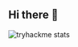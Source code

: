## Hi there 👋

![tryhackme stats](https://raw.githubusercontent.com/Analyzer1x7000/Analyzer1x7000/master/assets/thm_propic.png)

<!--
**Analyzer1x7000/Analyzer1x7000** is a ✨ _special_ ✨ repository because its `README.md` (this file) appears on your GitHub profile.

Here are some ideas to get you started:

- 🔭 I’m currently working on ...
- 🌱 I’m currently learning ...
- 👯 I’m looking to collaborate on ...
- 🤔 I’m looking for help with ...
- 💬 Ask me about ...
- 📫 How to reach me: ...
- 😄 Pronouns: ...
- ⚡ Fun fact: ...
-->
